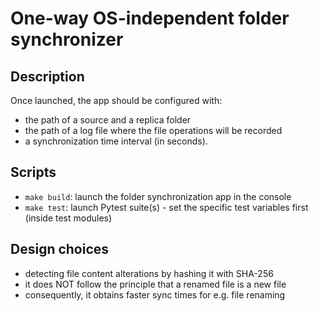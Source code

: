 # One-way OS-independent folder synchronizer

## Description

Once launched, the app should be configured with:
* the path of a source and a replica folder
* the path of a log file where the file operations will be recorded
* a synchronization time interval (in seconds).

## Scripts

* `make build`: launch the folder synchronization app in the console
* `make test`: launch Pytest suite(s) - set the specific test variables first (inside test modules)

## Design choices

* detecting file content alterations by hashing it with SHA-256
*  it does NOT follow the principle that a renamed file is a new file
* consequently, it obtains faster sync times for e.g. file renaming
  

